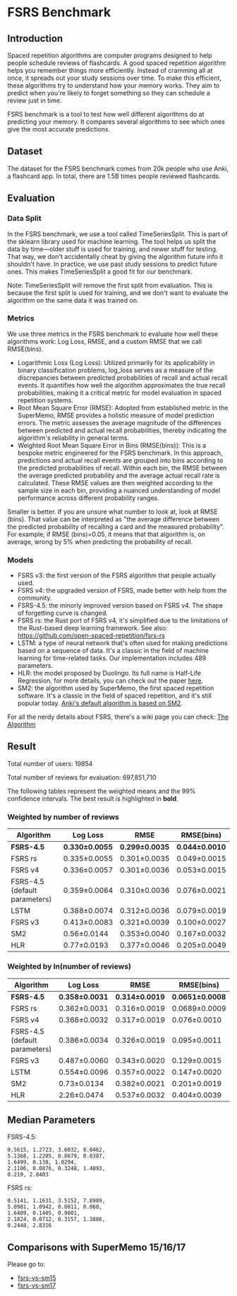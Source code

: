 # FSRS Benchmark

## Introduction

Spaced repetition algorithms are computer programs designed to help people schedule reviews of flashcards. A good spaced repetition algorithm helps you remember things more efficiently. Instead of cramming all at once, it spreads out your study sessions over time. To make this efficient, these algorithms try to understand how your memory works. They aim to predict when you're likely to forget something so they can schedule a review just in time.

FSRS benchmark is a tool to test how well different algorithms do at predicting your memory. It compares several algorithms to see which ones give the most accurate predictions.

## Dataset

The dataset for the FSRS benchmark comes from 20k people who use Anki, a flashcard app. In total, there are 1.5B times people reviewed flashcards.

## Evaluation

### Data Split

In the FSRS benchmark, we use a tool called TimeSeriesSplit. This is part of the sklearn library used for machine learning. The tool helps us split the data by time—older stuff is used for training, and newer stuff for testing. That way, we don't accidentally cheat by giving the algorithm future info it shouldn't have. In practice, we use past study sessions to predict future ones. This makes TimeSeriesSplit a good fit for our benchmark.

Note: TimeSeriesSplit will remove the first split from evaluation. This is because the first split is used for training, and we don't want to evaluate the algorithm on the same data it was trained on.

### Metrics

We use three metrics in the FSRS benchmark to evaluate how well these algorithms work: Log Loss, RMSE, and a custom RMSE that we call RMSE(bins).

- Logarithmic Loss (Log Loss): Utilized primarily for its applicability in binary classification problems, log_loss serves as a measure of the discrepancies between predicted probabilities of recall and actual recall events. It quantifies how well the algorithm approximates the true recall probabilities, making it a critical metric for model evaluation in spaced repetition systems.
- Root Mean Square Error (RMSE): Adopted from established metric in the SuperMemo, RMSE provides a holistic measure of model prediction errors. The metric assesses the average magnitude of the differences between predicted and actual recall probabilities, thereby indicating the algorithm's reliability in general terms.
- Weighted Root Mean Square Error in Bins (RMSE(bins)): This is a bespoke metric engineered for the FSRS benchmark. In this approach, predictions and actual recall events are grouped into bins according to the predicted probabilities of recall. Within each bin, the RMSE between the average predicted probability and the average actual recall rate is calculated. These RMSE values are then weighted according to the sample size in each bin, providing a nuanced understanding of model performance across different probability ranges.

Smaller is better. If you are unsure what number to look at, look at RMSE (bins). That value can be interpreted as "the average difference between the predicted probability of recalling a card and the measured probability". For example, if RMSE (bins)=0.05, it means that that algorithm is, on average, wrong by 5% when predicting the probability of recall.

### Models

- FSRS v3: the first version of the FSRS algorithm that people actually used.
- FSRS v4: the upgraded version of FSRS, made better with help from the community.
- FSRS-4.5: the minorly improved version based on FSRS v4. The shape of forgetting curve is changed.
- FSRS rs: the Rust port of FSRS v4, it's simplified due to the limitations of the Rust-based deep learning framework. See also: https://github.com/open-spaced-repetition/fsrs-rs
- LSTM: a type of neural network that's often used for making predictions based on a sequence of data. It's a classic in the field of machine learning for time-related tasks. Our implementation includes 489 parameters.
- HLR: the model proposed by Duolingo. Its full name is Half-Life Regression, for more details, you can check out the paper [here](https://github.com/duolingo/halflife-regression).
- SM2: the algorithm used by SuperMemo, the first spaced repetition software. It's a classic in the field of spaced repetition, and it's still popular today. [Anki's default algorithm is based on SM2](https://faqs.ankiweb.net/what-spaced-repetition-algorithm.html).

For all the nerdy details about FSRS, there's a wiki page you can check: [The Algorithm](https://github.com/open-spaced-repetition/fsrs4anki/wiki/The-Algorithm)

## Result

Total number of users: 19854

Total number of reviews for evaluation: 697,851,710

The following tables represent the weighted means and the 99% confidence intervals. The best result is highlighted in **bold**.

### Weighted by number of reviews

| Algorithm | Log Loss | RMSE | RMSE(bins) |
| --- | --- | --- | --- |
| **FSRS-4.5** | **0.330±0.0055** | **0.299±0.0035** | **0.044±0.0010** |
| FSRS rs | 0.335±0.0055 | 0.301±0.0035 | 0.049±0.0015 |
| FSRS v4 | 0.336±0.0057 | 0.301±0.0036 | 0.053±0.0015 |
| FSRS-4.5 (default parameters) | 0.359±0.0064 | 0.310±0.0036 | 0.076±0.0021 |
| LSTM | 0.388±0.0074 | 0.312±0.0036 | 0.079±0.0019 |
| FSRS v3 | 0.413±0.0083 | 0.321±0.0039 | 0.100±0.0027 |
| SM2 | 0.56±0.0144 | 0.353±0.0040 | 0.167±0.0032 |
| HLR | 0.77±0.0193 | 0.377±0.0046 | 0.205±0.0049 |

### Weighted by ln(number of reviews)

| Algorithm | Log Loss | RMSE | RMSE(bins) |
| --- | --- | --- | --- |
| **FSRS-4.5** | **0.358±0.0031** | **0.314±0.0019** | **0.0651±0.0008** |
| FSRS rs | 0.362±0.0031 | 0.316±0.0019 | 0.0689±0.0009 |
| FSRS v4 | 0.368±0.0032 | 0.317±0.0019 | 0.076±0.0010 |
| FSRS-4.5 (default parameters) | 0.386±0.0034 | 0.326±0.0019 | 0.095±0.0011 |
| FSRS v3 | 0.487±0.0060 | 0.343±0.0020 | 0.129±0.0015 |
| LSTM | 0.554±0.0096 | 0.357±0.0022 | 0.147±0.0020 |
| SM2 | 0.73±0.0134 | 0.382±0.0021 | 0.201±0.0019 |
| HLR | 2.26±0.0474 | 0.537±0.0032 | 0.404±0.0039 |

## Median Parameters

FSRS-4.5:

```
0.5615, 1.2723, 3.6032, 8.0462,
5.1368, 1.2205, 0.8679, 0.0387,
1.6499, 0.138, 1.0294,
2.1106, 0.0876, 0.3248, 1.4093,
0.219, 2.8403
```

FSRS rs:

```
0.5141, 1.1631, 3.5152, 7.8989,
5.0981, 1.0942, 0.8011, 0.068,
1.6409, 0.1405, 0.9801,
2.1824, 0.0712, 0.3157, 1.3886,
0.2448, 2.8316
```

## Comparisons with SuperMemo 15/16/17

Please go to:
- [fsrs-vs-sm15](https://github.com/open-spaced-repetition/fsrs-vs-sm15)
- [fsrs-vs-sm17](https://github.com/open-spaced-repetition/fsrs-vs-sm17)
